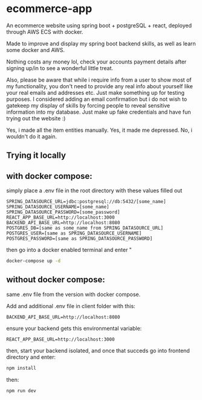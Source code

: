 # ecommerce-app
An ecommerce website using spring boot + postgreSQL + react, deployed through AWS ECS with docker. 

Made to improve and display my spring boot backend skills, as well as learn some docker and AWS.


Nothing costs any money lol, check your accounts payment details after signing up/in to see a wonderful little treat.


Also, please be aware that while i require info from a user to show most of my functionality, you don't need to
provide any real info about yourself like your real emails and addresses etc. Just make something up for testing purposes.
I considered adding an email confirmation but i do not wish to gatekeep my display of skills by forcing people to reveal
sensitive information into my database. Just make up fake credentials and have fun trying out the website :)


Yes, i made all the item entities manually.
Yes, it made me depressed.
No, i wouldn't do it again.


## Trying it locally

## with docker compose:

simply place a .env file in the root directory with these values filled out

```
SPRING_DATASOURCE_URL=jdbc:postgresql://db:5432/[some_name]
SPRING_DATASOURCE_USERNAME=[some_name]
SPRING_DATASOURCE_PASSWORD=[some_password]
REACT_APP_BASE_URL=http://localhost:3000
BACKEND_API_BASE_URL=http://localhost:8080
POSTGRES_DB=[same as some_name from SPRING_DATASOURCE_URL]
POSTGRES_USER=[same as SPRING_DATASOURCE_USERNAME]
POSTGRES_PASSWORD=[same as SPRING_DATASOURCE_PASSWORD]
```

then go into a docker enabled terminal and enter "
```bash
docker-compose up -d
```



## without docker compose:

same .env file from the version with docker compose.

Add and additional .env file in client folder with this:

```
BACKEND_API_BASE_URL=http://localhost:8080
```

ensure your backend gets this environmental variable:

```
REACT_APP_BASE_URL=http://localhost:3000
```

then, start your backend isolated, and once that succeds go into frontend directory and enter:

```bash
npm install
```

then:

```bash
npm run dev
```

